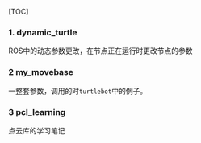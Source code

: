 [TOC]

### 1. dynamic_turtle

ROS中的动态参数更改，在节点正在运行时更改节点的参数

### 2  my_movebase

一整套参数，调用的时`turtlebot`中的例子。

### 3  pcl_learning

点云库的学习笔记
